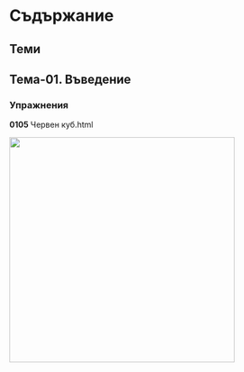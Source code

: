 # Съдържание

## Теми

## Тема-01. Въведение

### Упражнения

**0105** Червен куб.html

[<kbd><img src="01/0105-Червен-куб.jpg" width="400"></kbd>](https://boytchev.github.io/CourseSUICA/01/0105-Червен-куб.html)
